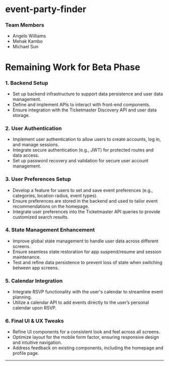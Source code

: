 # event-party-finder
### Team Members
- Angelo Williams  
- Mehak Kambo  
- Michael Sun

# Remaining Work for Beta Phase

### 1. Backend Setup
   - Set up backend infrastructure to support data persistence and user data management.
   - Define and implement APIs to interact with front-end components.
   - Ensure integration with the Ticketmaster Discovery API and user data storage.

### 2. User Authentication
   - Implement user authentication to allow users to create accounts, log in, and manage sessions.
   - Integrate secure authentication (e.g., JWT) for protected routes and data access.
   - Set up password recovery and validation for secure user account management.

### 3. User Preferences Setup
   - Develop a feature for users to set and save event preferences (e.g., categories, location radius, event types).
   - Ensure preferences are stored in the backend and used to tailor event recommendations on the homepage.
   - Integrate user preferences into the Ticketmaster API queries to provide customized search results.

### 4. State Management Enhancement
   - Improve global state management to handle user data across different screens.
   - Ensure seamless state restoration for app suspend/resume and session maintenance.
   - Test and refine data persistence to prevent loss of state when switching between app screens.

### 5. Calendar Integration
   - Integrate RSVP functionality with the user's calendar to streamline event planning.
   - Utilize a calendar API to add events directly to the user’s personal calendar upon RSVP.

### 6. Final UI & UX Tweaks
   - Refine UI components for a consistent look and feel across all screens.
   - Optimize layout for the mobile form factor, ensuring responsive design and intuitive navigation.
   - Address feedback on existing components, including the homepage and profile page.

---